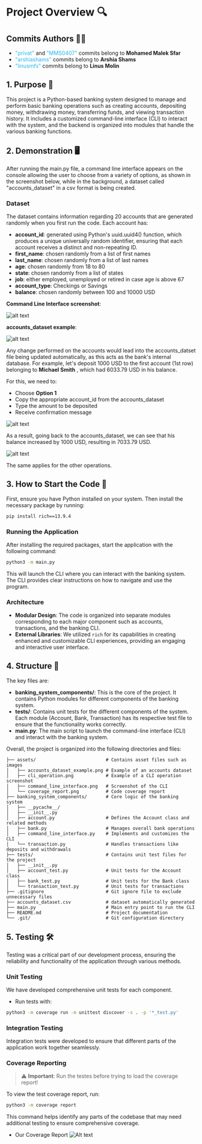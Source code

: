 # Project Overview 🔍
## Commits Authors 👨‍💻
- <span style="color:#23b9f0;">"privat"</span> and <span style="color:#23b9f0;">"MMS0407"</span> commits belong to **Mohamed Malek Sfar**
- <span style="color:#23b9f0;">"arshiashams"</span> commits belong to **Arshia Shams**
- <span style="color:#23b9f0;">"linusmfs"</span> commits belong to **Linus Molin**

## 1. Purpose 🎯
This project is a Python-based banking system designed to manage and perform basic banking operations such as creating accounts, depositing money, withdrawing money, transferring funds, and viewing transaction history. 
It includes a customized command-line interface (CLI) to interact with the system, and the backend is organized into modules that handle the various banking functions.
## 2. Demonstration 🖥️
After running the main.py file, a command line interface appears on the console allowing the user to choose from a variety of options, as shown in the screenshot below, while in the background, a dataset called "accounts_dataset" in a csv format is being created.

### Dataset
The dataset contains information regarding 20 accounts that are generated randomly when you first run the code. Each account has:
- **account_id**: generated using Python's uuid.uuid4() function, which produces a unique universally random identifier, ensuring that each account receives a distinct and non-repeating ID.
- **first_name**: chosen randomly from a list of first names
- **last_name**: chosen randomly from a list of last names
- **age**: chosen randomly from 18 to 80
- **state**: chosen randomly from a list of states
- **job**: either employed, unemployed or retired in case age is above 67
- **account_type**: Checkings or Savings
- **balance**: chosen randomly between 100 and 10000 USD

**Command Line Interface screenshot**: 

![alt text](assets/command_line_interface.png)

**accounts_dataset example**:

![alt text](assets/accounts_dataset_example.png)


Any change performed on the accounts would lead into the accounts_datset file being updated automatically, as this acts as the bank's internal database. For example, let's deposit 1000 USD to the first account (1st row) belonging to **Michael Smith** , which had 6033.79 USD in his balance. 

For this, we need to:
- Choose **Option 1**
- Copy the appropriate account_id from the accounts_dataset
- Type the amount to be deposited
- Receive confirmation message 

![alt text](assets/cli_operation.png)

As a result, going back to the accounts_dataset, we can see that his balance increased by 1000 USD, resulting in 7033.79 USD.

![alt text](assets/accounts_dataset_example_2.png)

The same applies for the other operations.

## 3. How to Start the Code 🔧

First, ensure you have Python installed on your system. Then install the necessary package by running:

```bash
pip install rich==13.9.4
```

### Running the Application

After installing the required packages, start the application with the following command:

```bash
python3 -m main.py
```

This will launch the CLI where you can interact with the banking system. The CLI provides clear instructions on how to navigate and use the program.

### Architecture

-   **Modular Design**: The code is organized into separate modules corresponding to each major component such as accounts, transactions, and the banking CLI.
-   **External Libraries**: We utilized `rich` for its capabilities in creating enhanced and customizable CLI experiences, providing an engaging and interactive user interface.

## 4. Structure 📂
The key files are:
- **banking_system_components/**: This is the core of the project. It contains Python modules for different components of the banking system.
- **tests/**: Contains unit tests for the different components of the system. Each module (Account, Bank, Transaction) has its respective test file to ensure that the functionality works correctly.
- **main.py**: The main script to launch the command-line interface (CLI) and interact with the banking system.

Overall, the project is organized into the following directories and files:
```
├── assets/                          # Contains asset files such as images
│   ├── accounts_dataset_example.png # Example of an accounts dataset
│   ├── cli_operation.png            # Example of a CLI operation screenshot
│   ├── command_line_interface.png   # Screenshot of the CLI
│   └── coverage_report.png          # Code coverage report
├── banking_system_components/       # Core logic of the banking system
│   ├── __pycache__/                 
│   ├── __init__.py                 
│   ├── account.py                   # Defines the Account class and related methods
│   ├── bank.py                      # Manages overall bank operations
│   ├── command_line_interface.py    # Implements and customizes the CLI
│   └── transaction.py               # Handles transactions like deposits and withdrawals
├── tests/                           # Contains unit test files for the project
│   ├── __init__.py                  
│   ├── account_test.py              # Unit tests for the Account class
│   ├── bank_test.py                 # Unit tests for the Bank class
│   └── transaction_test.py          # Unit tests for transactions
├── .gitignore                       # Git ignore file to exclude unnecessary files
├── accounts_dataset.csv             # dataset automatically generated
├── main.py                          # Main entry point to run the CLI
├── README.md                        # Project documentation
└── .git/                            # Git configuration directory
```


## 5. Testing 🛠️

Testing was a critical part of our development process, ensuring the reliability and functionality of the application through various methods.

### Unit Testing

We have developed comprehensive unit tests for each component.

-   Run tests with:

```bash
python3 -m coverage run -m unittest discover -s . -p '*_test.py'
```

### Integration Testing

Integration tests were developed to ensure that different parts of the application work together seamlessly.

### Coverage Reporting

> :warning: **Important**: Run the testes before trying to load the coverage report!

To view the test coverage report, run:

```bash
python3 -m coverage report
```

This command helps identify any parts of the codebase that may need additional testing to ensure comprehensive coverage.

-   Our Coverage Report
    ![Alt text](assets/coverage_report.png)
